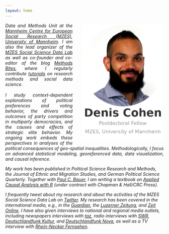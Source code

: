 ```yaml
---
layout: home
---
```


<p style="text-align:justify">
        <img alt="Denis Cohen" src="assets/images/logo6.png"
        style="float:right;margin:5px 0px 10px
        30px;width:260px">
        <I am a postdoctoral fellow in the <a href="https://www.mzes.uni-mannheim.de/d7/en/dm-unit">Data and Methods Unit</a> at the <a href="https://www.mzes.uni-mannheim.de/d7/en">Mannheim Centre for European Social Research (MZES)</a>, <a href="https://www.uni-mannheim.de/en/">University of Mannheim</a>. I am also the lead organizer of the <a href="https://www.mzes.uni-mannheim.de/socialsciencedatalab/page/about/">MZES Social Science Data Lab</a> as well as co-founder and co-editor of the blog <a href="https://www.mzes.uni-mannheim.de/socialsciencedatalab/">Methods Bites</a>, where I regularly contribute <a href="https://www.mzes.uni-mannheim.de/socialsciencedatalab/author/denis-cohen/">tutorials</a> on research methods and social data science.<br /><br />I study context-dependent explanations of political preferences and voting behavior, the drivers and outcomes of party competition in multiparty democracies, and the causes and effects of strategic elite behavior. My ongoing work embeds these perspectives in analyses of the political consequences of geo-spatial inequalities. Methodologically, I focus on advanced statistical modeling, georeferenced data, data visualization, and causal inference.</p>
<p>My work has been published in <em>Political Science Research and Methods</em>, the <em>Journal of Ethnic and Migration Studies</em>, and <em>German Political Science Quarterly</em>. Together with <a href="https://www.mzes.uni-mannheim.de/d7/de/profiles/paul-c-bauer">Paul C. Bauer</a>, I am writing a textbook on <em><a href="https://bookdown.org/paul/applied-causal-analysis/">Applied Causal Analysis with R</a></em> (under contract with Chapman &amp; Hall/CRC Press).</p>
<p>I frequently tweet about my research and about the activities of the MZES Social Science Data Lab on <a href="https://twitter.com/denis_cohen">Twitter</a>. My research has been covered in the international media, e.g., in the <a href="https://www.theguardian.com/world/commentisfree/2022/apr/13/copying-far-right-doesnt-help-mainstream-parties"><em>Guardian</em></a>,  the <a href="https://www.luzernerzeitung.ch/news-service/inland-schweiz/wahlforschung-am-rechten-rand-um-waehlergunst-buhlen-warum-das-buergerlichen-parteien-schadet-ld.2278619"><em>Luzerner Zeitung</em></a>, and <a href="https://www.zeit.de/news/2022-04/21/studie-uebernahme-rechter-themen-staerkt-radikale-parteien"><em>Zeit Online</em></a>. I have also given interviews to national and regional media outlets, including newspapers interviews with <a href="https://taz.de/Studie-zu-Wahlerfolgen-rechter-Parteien/!5849870/"><em>taz</em></a>, radio interviews with <a href="https://www.swr.de/swraktuell/baden-wuerttemberg/mannheimer-studie-uebernahme-rechter-themen-staerkt-radikale-parteien-100.html"><em>SWR</em></a>, <em><a href="https://www.deutschlandfunkkultur.de/stimmenfang-am-rechten-rand-lohnt-sich-nicht-dlf-kultur-b8cde89c-100.html">Deutschlandfunk Kultur</a>,</em> and <a href="https://ondemand-mp3.dradio.de/file/dradio/2022/04/21/deutschlandfunknova_mariupol_20220421_6d0efc11.mp3"><em>Deutschlandfunk Nova</em></a>, as well as a TV interview with <a href="https://www.rnf.de/mediathek/291205/"><em>Rhein-Neckar Fernsehen</em></a>.</p>
